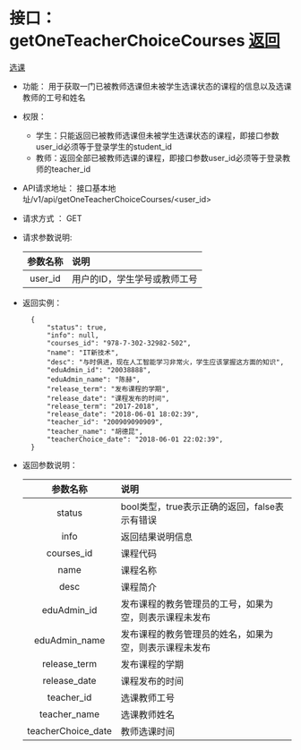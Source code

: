 ﻿<!-- markdownlint-disable MD033-->
<!-- 禁止MD033类型的警告 https://www.npmjs.com/package/markdownlint -->

# 接口：getOneTeacherChoiceCourses  [返回](../README.md)
[选课](../用例/选课.md)

- 功能：
    用于获取一门已被教师选课但未被学生选课状态的课程的信息以及选课教师的工号和姓名
    
- 权限：
    - 学生：只能返回已被教师选课但未被学生选课状态的课程，即接口参数user_id必须等于登录学生的student_id
    - 教师：返回全部已被教师选课的课程，即接口参数user_id必须等于登录教师的teacher_id
    
- API请求地址： 
    接口基本地址/v1/api/getOneTeacherChoiceCourses/<user_id>

- 请求方式 ：
    GET

- 请求参数说明:        

  |参数名称|说明|
  |:---------:|:--------------------------------------------------------|      
  |user_id|用户的ID，学生学号或教师工号|
    
- 返回实例：

        {         
            "status": true,
            "info": null,    
            "courses_id": "978-7-302-32982-502",
            "name": "IT新技术",
            "desc": "与时俱进，现在人工智能学习非常火，学生应该掌握这方面的知识",
            "eduAdmin_id": "20038888",
            "eduAdmin_name": "陈赫",
            "release_term": "发布课程的学期",
            "release_date": "课程发布的时间",
            "release_term": "2017-2018",
            "release_date": "2018-06-01 18:02:39",
            "teacher_id": "200909090909",
            "teacher_name": "胡德昆",
            "teacherChoice_date": "2018-06-01 22:02:39",
        }
 
- 返回参数说明：    
 
  |参数名称|说明|
  |:---------:|:--------------------------------------------------------|      
  |status|bool类型，true表示正确的返回，false表示有错误|
  |info|返回结果说明信息|
  |courses_id|课程代码|
  |name|课程名称|
  |desc|课程简介|
  |eduAdmin_id|发布课程的教务管理员的工号，如果为空，则表示课程未发布|
  |eduAdmin_name|发布课程的教务管理员的姓名，如果为空，则表示课程未发布|
  |release_term|发布课程的学期|
  |release_date|课程发布的时间|
  |teacher_id|选课教师工号|
  |teacher_name|选课教师姓名|
  |teacherChoice_date|教师选课时间|

